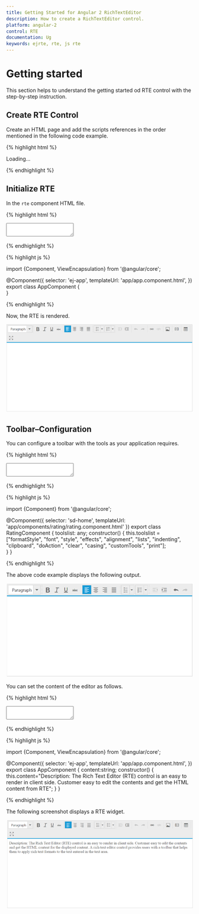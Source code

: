 ```yaml
---
title: Getting Started for Angular 2 RichTextEditor
description: How to create a RichTextEditor control.
platform: angular-2
control: RTE
documentation: Ug
keywords: ejrte, rte, js rte
---
```


# Getting started

This section helps to understand the getting started od RTE control with the step-by-step instruction.

## Create RTE Control

Create an HTML page and add the scripts references in the order mentioned in the following code example.

{% highlight html %}

<!DOCTYPE html>
<html>
   <head> 
    <link href="//cdn.syncfusion.com/{{ site.releaseversion }}/js/web/flat-azure/ej.web.all.min.css" rel="stylesheet" />
    <script src="node_modules/core-js/client/shim.min.js"></script>
    <script src="node_modules/zone.js/dist/zone.js"></script>
    <script src="node_modules/reflect-metadata/Reflect.js"></script>
    <script src="node_modules/systemjs/dist/system.src.js"></script>
    <script src="https://code.jquery.com/jquery-3.0.0.min.js"></script> 
    <script src="http://cdn.syncfusion.com/{{ site.releaseversion }}/js/web/ej.web.all.min.js" type="text/javascript"></script>
    <script src ="http://cdn.syncfusion.com/{{ site.releaseversion }}/js/common/ej.angular2.min.js"></script>
    <script src="systemjs.config.js"></script>
  </head>
  <body>
   <ej-app>Loading...</ej-app>
  </body>
</html>

{% endhighlight %}

## Initialize RTE

In the `rte` component HTML file.

{% highlight html %}

<textarea ej-rte width="600px" height="300px"></textarea>

{% endhighlight %} 
 
{% highlight js %}

import {Component, ViewEncapsulation} from '@angular/core';

@Component({
  selector: 'ej-app',
  templateUrl: 'app/app.component.html',
})
export class AppComponent {  
}

{% endhighlight %}

Now, the RTE is rendered.

![](Getting-Started_images/Getting-Started_img1.png)

## Toolbar–Configuration

You can configure a toolbar with the tools as your application requires.

{% highlight html %}
 
 <textarea ej-rte width="600px" height="300px" [(toolsList)]="toolslist"></textarea>

{% endhighlight %}

{% highlight js %}

import {Component} from '@angular/core';

@Component({
  selector: 'sd-home',
  templateUrl: 'app/components/rating/rating.component.html'
})
export class RatingComponent {
    toolslist: any; 
    constructor() {
        this.toolslist = ["formatStyle", "font", "style", "effects", "alignment", "lists", "indenting", "clipboard", "doAction", "clear", "casing", "customTools", "print"];  
    }
}

{% endhighlight %}

The above code example displays the following output.

![](Getting-Started_images/Getting-Started_img2.png)

You can set the content of the editor as follows.

{% highlight html %} 

 <textarea ej-rte width="600px" height="300px" [(value)]="content"></textarea>

{% endhighlight %}

{% highlight js %}

import {Component, ViewEncapsulation} from '@angular/core';

@Component({
  selector: 'ej-app',
  templateUrl: 'app/app.component.html',
})
export class AppComponent {
	content:string;
	  constructor() {
		  this.content="Description: The Rich Text Editor (RTE) control is an easy to render in client side. Customer easy to edit the contents and get the HTML content from RTE";
	  }
}

{% endhighlight %}

The following screenshot displays a RTE widget.

![](Getting-Started_images/Getting-Started_img3.png)